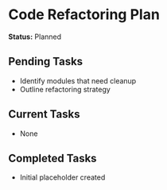 # Code Refactoring Plan

**Status:** Planned

## Pending Tasks
- Identify modules that need cleanup
- Outline refactoring strategy

## Current Tasks
- None

## Completed Tasks
- Initial placeholder created

